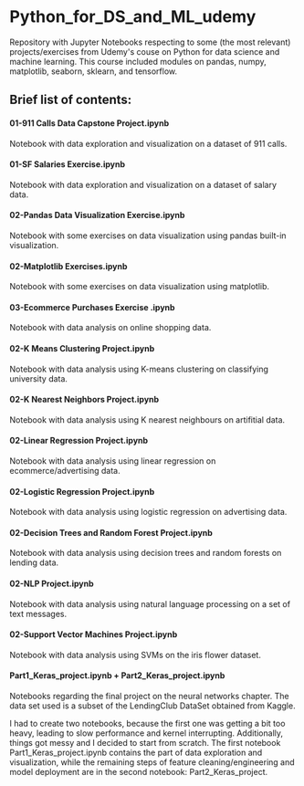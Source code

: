 # Python_for_DS_and_ML_udemy

Repository with Jupyter Notebooks respecting to some (the most relevant) projects/exercises from Udemy's couse on Python for data science and machine learning.
This course included modules on pandas, numpy, matplotlib, seaborn, sklearn, and tensorflow.

## Brief list of contents:

#### 01-911 Calls Data Capstone Project.ipynb

Notebook with data exploration and visualization  on a dataset of 911 calls.

#### 01-SF Salaries Exercise.ipynb	

Notebook with data exploration and visualization on a dataset of salary data.

#### 02-Pandas Data Visualization Exercise.ipynb	

Notebook with some exercises on data visualization using pandas built-in visualization.

#### 02-Matplotlib Exercises.ipynb	

Notebook with some exercises on data visualization using matplotlib.

#### 03-Ecommerce Purchases Exercise .ipynb	

Notebook with data analysis on online shopping data.

#### 02-K Means Clustering Project.ipynb	

Notebook with data analysis using K-means clustering on classifying university data.

#### 02-K Nearest Neighbors Project.ipynb	

Notebook with data analysis using K nearest neighbours on artifitial data.

#### 02-Linear Regression Project.ipynb	

Notebook with data analysis using linear regression on ecommerce/advertising data.

#### 02-Logistic Regression Project.ipynb	

Notebook with data analysis using logistic regression on advertising data.

#### 02-Decision Trees and Random Forest Project.ipynb	

Notebook with data analysis using decision trees and random forests on lending data.

#### 02-NLP Project.ipynb

Notebook with data analysis using natural language processing on a set of text messages.

#### 02-Support Vector Machines Project.ipynb	

Notebook with data analysis using SVMs on the iris flower dataset.

#### Part1_Keras_project.ipynb + Part2_Keras_project.ipynb
Notebooks regarding the final project on the neural networks chapter. The data set used is a subset of the LendingClub DataSet obtained from Kaggle.

I had to create two notebooks, because the first one was getting a bit too heavy, leading to slow performance and kernel interrupting. Additionally, things got messy and I decided to start from scratch.
The first notebook Part1_Keras_project.ipynb contains the part of data exploration and visualization, while the remaining steps of feature cleaning/engineering and model deployment are in the second notebook: Part2_Keras_project.
